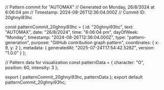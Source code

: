 // Pattern commit for "AUTOMAX"
// Generated on Monday, 26/8/2024 at 6:06:04 pm
// Timestamp: 2024-08-26T12:36:04.000Z
// Commit ID: 20ghnyi93hc

const patternCommit_20ghnyi93hc = {
  id: "20ghnyi93hc",
  text: "AUTOMAX",
  date: "26/8/2024",
  time: "6:06:04 pm",
  dayOfWeek: "Monday",
  timestamp: "2024-08-26T12:36:04.000Z",
  type: "pattern-generation",
  purpose: "GitHub contribution graph pattern",
  coordinates: {
    x: 9,
    y: 2
  },
  metadata: {
    generatedAt: "2025-07-24T17:54:42.528Z",
    version: "1.0.0"
  }
};

// Pattern data for visualization
const patternData = {
  character: "O",
  position: 60,
  intensity: 3
};

export { patternCommit_20ghnyi93hc, patternData };
export default patternCommit_20ghnyi93hc;
